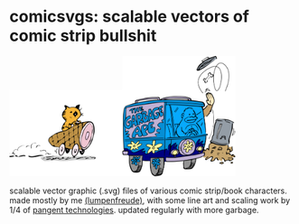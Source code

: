 # comicsvgs: scalable vectors of comic strip bullshit
<img src="./heathcliff/hamcar-color.svg" width="200"><img src="./heathcliff/garbageaperadvan-color.svg" width="200">

scalable vector graphic (.svg) files of various comic strip/book characters. made mostly by me [(lumpenfreude)](https://twitter.com/lumpenfreude), with some line art and scaling work by 1/4 of [pangent technologies](https://twitter.com/pangenttech). updated regularly with more garbage. 
